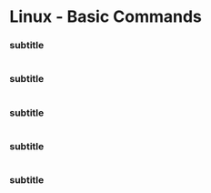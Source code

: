# Linux - Basic Commands

### subtitle
```
```

### subtitle
```
```

### subtitle
```
```


### subtitle
```
```


### subtitle
```
```
